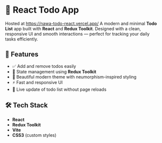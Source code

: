 # 📝 React Todo App

Hosted at https://nawa-todo-react.vercel.app/
A modern and minimal **Todo List** app built with **React** and **Redux Toolkit**. Designed with a clean, responsive UI and smooth interactions — perfect for tracking your daily tasks efficiently.

## 🚀 Features

- ✅ Add and remove todos easily
- 🧠 State management using **Redux Toolkit**
- 🎨 Beautiful modern theme with neumorphism-inspired styling
- ⚡ Fast and responsive UI
- 🔄 Live update of todo list without page reloads

## 🛠️ Tech Stack

- **React**
- **Redux Toolkit**
- **Vite**
- **CSS3** (custom styles)
